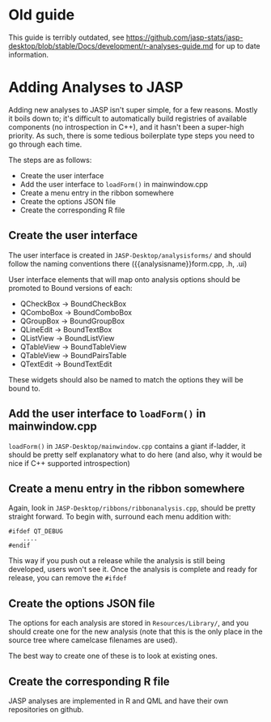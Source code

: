 Old guide
===========
This guide is terribly outdated, see https://github.com/jasp-stats/jasp-desktop/blob/stable/Docs/development/r-analyses-guide.md for up to date information.










Adding Analyses to JASP
=======================

Adding new analyses to JASP isn't super simple, for a few reasons. Mostly it boils down to; it's difficult to automatically build registries of available components (no introspection in C++), and it hasn't been a super-high priority. As such, there is some tedious boilerplate type steps you need to go through each time.

The steps are as follows:

 - Create the user interface
 - Add the user interface to `loadForm()` in mainwindow.cpp
 - Create a menu entry in the ribbon somewhere
 - Create the options JSON file
 - Create the corresponding R file

Create the user interface
-------------------------

The user interface is created in `JASP-Desktop/analysisforms/` and should follow the naming conventions there ({{analysisname}}form.cpp, .h, .ui)

User interface elements that will map onto analysis options should be promoted to Bound versions of each:

 - QCheckBox -> BoundCheckBox
 - QComboBox -> BoundComboBox
 - QGroupBox -> BoundGroupBox
 - QLineEdit -> BoundTextBox
 - QListView -> BoundListView
 - QTableView -> BoundTableView
 - QTableView -> BoundPairsTable
 - QTextEdit -> BoundTextEdit
 
These widgets should also be named to match the options they will be bound to.

Add the user interface to `loadForm()` in mainwindow.cpp
--------------------------------------------------------

`loadForm()` in `JASP-Desktop/mainwindow.cpp` contains a giant if-ladder, it should be pretty self explanatory what to do here (and also, why it would be nice if C++ supported introspection)

Create a menu entry in the ribbon somewhere
-------------------------------------------

Again, look in `JASP-Desktop/ribbons/ribbonanalysis.cpp`, should be pretty straight forward. To begin with, surround each menu addition with:

    #ifdef QT_DEBUG
        ....
    #endif

This way if you push out a release while the analysis is still being developed, users won't see it. Once the analysis is complete and ready for release, you can remove the `#ifdef`

Create the options JSON file
----------------------------

The options for each analysis are stored in `Resources/Library/`, and you should create one for the new analysis (note that this is the only place in the source tree where camelcase filenames are used).

The best way to create one of these is to look at existing ones.

Create the corresponding R file
-------------------------------

JASP analyses are implemented in R and QML and have their own repositories on github.


